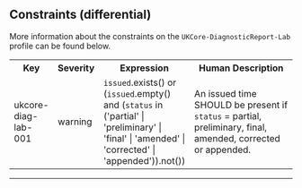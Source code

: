 ## Constraints (differential)

More information about the constraints on the <code>UKCore-DiagnosticReport-Lab</code> profile can be found below.

<table class="assets">
<tr>
<th width="15%">Key</th>
<th width="10%">Severity</th>
<th width="30%">Expression</th>
<th width="45%">Human Description</th>
</tr>
<tr>
<td>ukcore-diag-lab-001</td>
<td>warning</td>
<td>
<code>issued</code>.exists() or (<code>issued</code>.empty() and (<code>status</code> in ('partial' | 'preliminary' | 'final' | 'amended' | 'corrected' | 'appended')).not())
</td>
<td>An issued time SHOULD be present if <code>status</code> = partial, preliminary, final, amended, corrected or appended.</td>
</tr>
</table>

---
